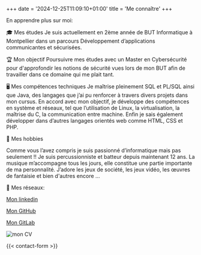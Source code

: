 +++
date = '2024-12-25T11:09:10+01:00'
title = 'Me connaître'
+++

En apprendre plus sur moi:

🎓 Mes études
Je suis actuellement en 2ème année de BUT Informatique à Montpellier dans un parcours Développement d’applications communicantes et sécurisées.

🏆 Mon objectif 
Poursuivre mes études avec un Master en Cybersécurité pour d'approfondir les notions de sécurité vues lors de mon BUT afin de travailler dans ce domaine qui me plait tant.

🖥️ Mes compétences techniques
Je maîtrise pleinement SQL et PL/SQL ainsi que Java, des langages que j’ai pu renforcer à travers divers projets dans mon cursus. En accord avec mon objectif, je développe des compétences en système et réseaux, tel que l’utilisation de Linux, la virtualisation, la maîtrise du C, la communication entre machine. Enfin je sais également développer dans d’autres langages orientés web comme HTML, CSS et PHP. 

🎵 Mes hobbies

Comme vous l’avez compris je suis passionné d’informatique mais pas seulement !!
Je suis percussionniste et batteur depuis maintenant 12 ans. La musique m’accompagne tous les jours, elle constitue une partie importante de ma personnalité.
J’adore les jeux de société, les jeux vidéo, les œuvres de fantaisie et bien d'autres encore …

📱 Mes réseaux:

[Mon linkedin](https://www.linkedin.com/in/samuel-gouby)     

[Mon GitHub](https://github.com/Yrhius)      

[Mon GitLab](https://gitlabinfo.iutmontp.univ-montp2.fr/goubys)


![mon CV](/images/CV_Samuel_GOUBY.jpg)


{{< contact-form >}}
